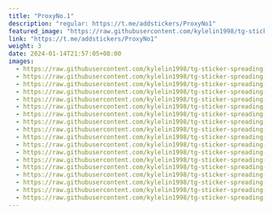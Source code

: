 ```yaml
---
title: "ProxyNo.1"
description: "regular: https://t.me/addstickers/ProxyNo1"
featured_image: "https://raw.githubusercontent.com/kylelin1998/tg-sticker-spreading-worldwide-images/main/img/5dafe585-b9cf-46dc-b332-1737e2dcbe1e.jpg"
link: "https://t.me/addstickers/ProxyNo1"
weight: 3
date: 2024-01-14T21:57:05+08:00
images:
  - https://raw.githubusercontent.com/kylelin1998/tg-sticker-spreading-worldwide-images/main/img/5dafe585-b9cf-46dc-b332-1737e2dcbe1e.jpg
  - https://raw.githubusercontent.com/kylelin1998/tg-sticker-spreading-worldwide-images/main/img/3e1271b6-38f5-4d99-b32a-4730c9d5fefa.jpg
  - https://raw.githubusercontent.com/kylelin1998/tg-sticker-spreading-worldwide-images/main/img/eb74c8a5-9f5b-400d-a059-537307e552cc.jpg
  - https://raw.githubusercontent.com/kylelin1998/tg-sticker-spreading-worldwide-images/main/img/3af79081-9628-4cbf-8c9a-779001ca0396.jpg
  - https://raw.githubusercontent.com/kylelin1998/tg-sticker-spreading-worldwide-images/main/img/08b5ecfb-71e4-4625-889c-9ec6aa3aecd1.jpg
  - https://raw.githubusercontent.com/kylelin1998/tg-sticker-spreading-worldwide-images/main/img/92e235d9-cd6f-4d86-872a-0869cacd5486.jpg
  - https://raw.githubusercontent.com/kylelin1998/tg-sticker-spreading-worldwide-images/main/img/f93e68fe-34ff-41bf-b07d-d57635508d34.jpg
  - https://raw.githubusercontent.com/kylelin1998/tg-sticker-spreading-worldwide-images/main/img/466004b8-49cf-47d7-9dec-f9986828e126.jpg
  - https://raw.githubusercontent.com/kylelin1998/tg-sticker-spreading-worldwide-images/main/img/eb1a0c25-13cc-46f3-b4c0-c43e2b19fc01.jpg
  - https://raw.githubusercontent.com/kylelin1998/tg-sticker-spreading-worldwide-images/main/img/edd0dca6-b1c1-466c-a3f6-534b0044c2b7.jpg
  - https://raw.githubusercontent.com/kylelin1998/tg-sticker-spreading-worldwide-images/main/img/68370178-ae37-4603-aa51-124e06617389.jpg
  - https://raw.githubusercontent.com/kylelin1998/tg-sticker-spreading-worldwide-images/main/img/8d05f606-a590-40e1-98ec-1b598a7438b4.jpg
  - https://raw.githubusercontent.com/kylelin1998/tg-sticker-spreading-worldwide-images/main/img/3ce65e20-6699-4936-9a19-c7172b4f3645.jpg
  - https://raw.githubusercontent.com/kylelin1998/tg-sticker-spreading-worldwide-images/main/img/7441e67f-8e6e-4feb-8f2c-81c8c69f537d.jpg
  - https://raw.githubusercontent.com/kylelin1998/tg-sticker-spreading-worldwide-images/main/img/df51b738-01ed-4cd5-b561-f7795dd0030c.jpg
  - https://raw.githubusercontent.com/kylelin1998/tg-sticker-spreading-worldwide-images/main/img/c6311bb8-37a0-4bf1-b6b9-650691b13225.jpg
  - https://raw.githubusercontent.com/kylelin1998/tg-sticker-spreading-worldwide-images/main/img/7aaed608-1108-4758-b6f0-d4a27c528949.jpg
  - https://raw.githubusercontent.com/kylelin1998/tg-sticker-spreading-worldwide-images/main/img/523908cf-2e6a-4f42-aea2-b55c0248bdf2.jpg
---
```

